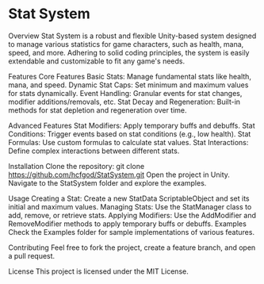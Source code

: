 # Stat System
Overview
Stat System is a robust and flexible Unity-based system designed to manage various statistics for game characters, such as health, mana, speed, and more. Adhering to solid coding principles, the system is easily extendable and customizable to fit any game's needs.

Features
Core Features
Basic Stats: Manage fundamental stats like health, mana, and speed.
Dynamic Stat Caps: Set minimum and maximum values for stats dynamically.
Event Handling: Granular events for stat changes, modifier additions/removals, etc.
Stat Decay and Regeneration: Built-in methods for stat depletion and regeneration over time.

Advanced Features
Stat Modifiers: Apply temporary buffs and debuffs.
Stat Conditions: Trigger events based on stat conditions (e.g., low health).
Stat Formulas: Use custom formulas to calculate stat values.
Stat Interactions: Define complex interactions between different stats.

Installation
Clone the repository: git clone https://github.com/hcfgod/StatSystem.git
Open the project in Unity.
Navigate to the StatSystem folder and explore the examples.

Usage
Creating a Stat: Create a new StatData ScriptableObject and set its initial and maximum values.
Managing Stats: Use the StatManager class to add, remove, or retrieve stats.
Applying Modifiers: Use the AddModifier and RemoveModifier methods to apply temporary buffs or debuffs.
Examples
Check the Examples folder for sample implementations of various features.

Contributing
Feel free to fork the project, create a feature branch, and open a pull request.

License
This project is licensed under the MIT License.

